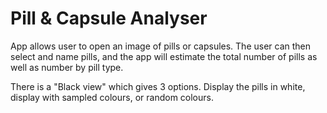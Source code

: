 # Pill & Capsule Analyser
App allows user to open an image of pills or capsules. The user can then select and name pills, and the app will estimate the total number of pills as well as number by pill type.

There is a "Black view" which gives 3 options. Display the pills in white, display with sampled colours, or random colours.
